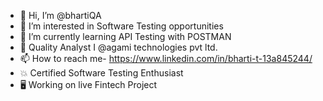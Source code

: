 - 👋 Hi, I’m @bhartiQA
- 👀 I’m interested in Software Testing opportunities 
- 🌱 I’m currently learning API Testing with POSTMAN 
- 💞️ Quality Analyst I @agami technologies pvt ltd. 
- 📫 How to reach me- https://www.linkedin.com/in/bharti-t-13a845244/ 
- 💥 Certified Software Testing Enthusiast
- 🖥 Working on live Fintech Project
